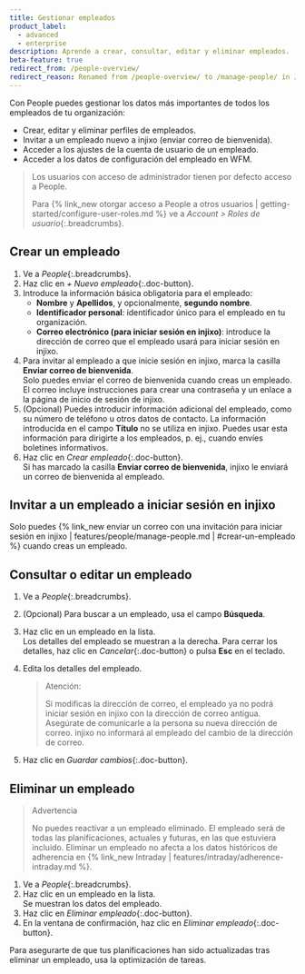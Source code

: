 ```yaml
---
title: Gestionar empleados
product_label:
  - advanced
  - enterprise
description: Aprende a crear, consultar, editar y eliminar empleados.
beta-feature: true
redirect_from: /people-overview/
redirect_reason: Renamed from /people-overview/ to /manage-people/ in Jan 2023
---
```


Con People puedes gestionar los datos más importantes de todos los empleados de tu organización:

- Crear, editar y eliminar perfiles de empleados.
- Invitar a un empleado nuevo a injixo (enviar correo de bienvenida).
- Acceder a los ajustes de la cuenta de usuario de un empleado.
- Acceder a los datos de configuración del empleado en WFM.

> Los usuarios con acceso de administrador tienen por defecto acceso a People.
>
> Para {% link_new otorgar acceso a People a otros usuarios | getting-started/configure-user-roles.md %} ve a _Account > Roles de usuario_{:.breadcrumbs}.

## Crear un empleado

1. Ve a _People_{:.breadcrumbs}.
2. Haz clic en _+ Nuevo empleado_{:.doc-button}.
3. Introduce la información básica obligatoria para el empleado:
   - **Nombre** y **Apellidos**, y opcionalmente, **segundo nombre**.
   - **Identificador personal**: identificador único para el empleado en tu organización.
   - **Correo electrónico (para iniciar sesión en injixo)**: introduce la dirección de correo que el empleado usará para iniciar sesión en injixo.
4. Para invitar al empleado a que inicie sesión en injixo, marca la casilla **Enviar correo de bienvenida**.  
   Solo puedes enviar el correo de bienvenida cuando creas un empleado. El correo incluye instrucciones para crear una contraseña y un enlace a la página de inicio de sesión de injixo.
5. (Opcional) Puedes introducir información adicional del empleado, como su número de teléfono u otros datos de contacto.
La información introducida en el campo **Título** no se utiliza en injixo. Puedes usar esta información para dirigirte a los empleados, p.&nbsp;ej., cuando envíes boletines informativos.
6. Haz clic en _Crear empleado_{:.doc-button}.  
   Si has marcado la casilla **Enviar correo de bienvenida**, injixo le enviará un correo de bienvenida al empleado.

## Invitar a un empleado a iniciar sesión en injixo

Solo puedes {% link_new enviar un correo con una invitación para iniciar sesión en injixo | features/people/manage-people.md | #crear-un-empleado %} cuando creas un empleado.

## Consultar o editar un empleado

1. Ve a _People_{:.breadcrumbs}.
2. (Opcional) Para buscar a un empleado, usa el campo **Búsqueda**.
3. Haz clic en un empleado en la lista.  
   Los detalles del empleado se muestran a la derecha. Para cerrar los detalles, haz clic en _Cancelar_{:.doc-button} o pulsa **Esc** en el teclado.
4. Edita los detalles del empleado.

   > Atención:
   >
   > Si modificas la dirección de correo, el empleado ya no podrá iniciar sesión en injixo con la dirección de correo antigua. Asegúrate de comunicarle a la persona su nueva dirección de correo. injixo no informará al empleado del cambio de la dirección de correo.

5. Haz clic en _Guardar cambios_{:.doc-button}.

## Eliminar un empleado

> Advertencia
>
> No puedes reactivar a un empleado eliminado. El empleado será de todas las planificaciones, actuales y futuras, en las que estuviera incluido. Eliminar un empleado no afecta a los datos históricos de adherencia en {% link_new Intraday | features/intraday/adherence-intraday.md %}.

1. Ve a _People_{:.breadcrumbs}.
2. Haz clic en un empleado en la lista.  
   Se muestran los datos del empleado.
3. Haz clic en _Eliminar empleado_{:.doc-button}.
4. En la ventana de confirmación, haz clic en _Eliminar empleado_{:.doc-button}.

Para asegurarte de que tus planificaciones han sido actualizadas tras eliminar un empleado, usa la optimización de tareas.
